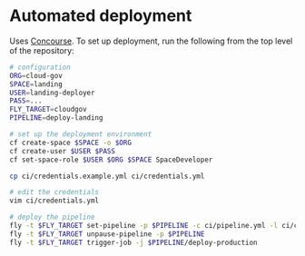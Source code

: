 # Automated deployment

Uses [Concourse](http://concourse.ci/). To set up deployment, run the following from the top level of the repository:

```bash
# configuration
ORG=cloud-gov
SPACE=landing
USER=landing-deployer
PASS=...
FLY_TARGET=cloudgov
PIPELINE=deploy-landing

# set up the deployment environment
cf create-space $SPACE -o $ORG
cf create-user $USER $PASS
cf set-space-role $USER $ORG $SPACE SpaceDeveloper

cp ci/credentials.example.yml ci/credentials.yml

# edit the credentials
vim ci/credentials.yml

# deploy the pipeline
fly -t $FLY_TARGET set-pipeline -p $PIPELINE -c ci/pipeline.yml -l ci/credentials.yml
fly -t $FLY_TARGET unpause-pipeline -p $PIPELINE
fly -t $FLY_TARGET trigger-job -j $PIPELINE/deploy-production
```

